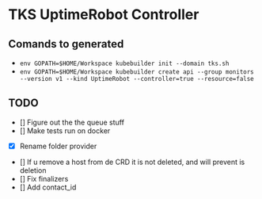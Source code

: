 # TKS UptimeRobot Controller 

## Comands to generated

- `env GOPATH=$HOME/Workspace kubebuilder init --domain tks.sh`
- `env GOPATH=$HOME/Workspace kubebuilder create api --group monitors --version v1 --kind UptimeRobot --controller=true --resource=false`

## TODO

- [] Figure out the the queue stuff
- [] Make tests run on docker
- [x] Rename folder provider
- [] If u remove a host from de CRD it is not deleted, and will prevent is deletion
- [] Fix finalizers
- [] Add contact_id
